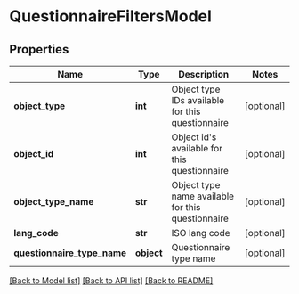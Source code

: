 # QuestionnaireFiltersModel

## Properties
Name | Type | Description | Notes
------------ | ------------- | ------------- | -------------
**object_type** | **int** | Object type IDs available for this questionnaire | [optional] 
**object_id** | **int** | Object id&#39;s available for this questionnaire | [optional] 
**object_type_name** | **str** | Object type name available for this questionnaire | [optional] 
**lang_code** | **str** | ISO lang code | [optional] 
**questionnaire_type_name** | **object** | Questionnaire type name | [optional] 

[[Back to Model list]](../README.md#documentation-for-models) [[Back to API list]](../README.md#documentation-for-api-endpoints) [[Back to README]](../README.md)


